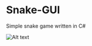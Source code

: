 # Snake-GUI
Simple snake game written in C#

![Alt text](/SnakePrintScreen?raw=true "Print screen of snake")
